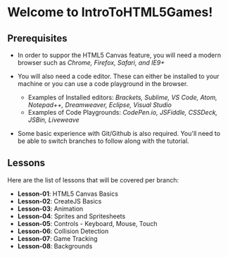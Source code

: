 # Welcome to IntroToHTML5Games!
## Prerequisites 
* In order to suppor the HTML5 Canvas feature, you will need a modern browser such as _Chrome, Firefox, Safari, and IE9+_
* You will also need a code editor. These can either be installed to your machine or you can use a code playground in the browser.
    * Examples of Installed editors: _Brackets, Sublime, VS Code, Atom, Notepad++, Dreamweaver, Eclipse, Visual Studio_
    * Examples of Code Playgrounds: _CodePen.io, JSFiddle, CSSDeck, JSBin, Liveweave_
    
* Some basic experience with Git/Github is also required. You'll need to be able to switch branches to follow along with the tutorial.

## Lessons
Here are the list of lessons that will be covered per branch:
* **Lesson-01**: HTML5 Canvas Basics
* **Lesson-02**: CreateJS Basics
* **Lesson-03**: Animation
* **Lesson-04**: Sprites and Spritesheets
* **Lesson-05**: Controls - Keyboard, Mouse, Touch
* **Lesson-06**: Collision Detection
* **Lesson-07**: Game Tracking
* **Lesson-08**: Backgrounds
